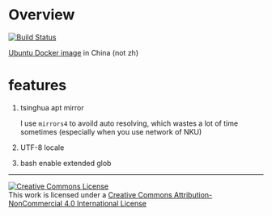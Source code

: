# Overview
[![Build Status](https://travis-ci.com/dongzhuoer/docker-ubuntu-cn.svg?branch=master)](https://travis-ci.com/dongzhuoer/docker-ubuntu-cn)

[Ubuntu Docker image](https://hub.docker.com/_/ubuntu) in China (not zh) 



# features

1. tsinghua apt mirror

   I use `mirrors4` to avoild auto resolving, which wastes a lot of time sometimes (especially when you use network of NKU)

1. UTF-8 locale

1. bash enable extended glob



-----------------------
[![Creative Commons License](https://i.creativecommons.org/l/by-nc/4.0/88x31.png)](http://creativecommons.org/licenses/by-nc/4.0/)  
This work is licensed under a [Creative Commons Attribution-NonCommercial 4.0 International License](http://creativecommons.org/licenses/by-nc/4.0/)
